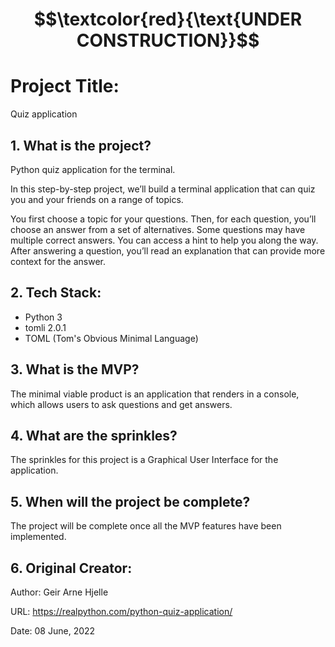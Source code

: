 # $$\textcolor{red}{\text{UNDER CONSTRUCTION}}$$

# Project Title:

Quiz application

## 1. What is the project?

Python quiz application for the terminal.

In this step-by-step project, we’ll build a terminal application that can quiz you and your friends on a range of topics.

You first choose a topic for your questions. Then, for each question, you’ll choose an answer from a set of alternatives. Some questions may have multiple correct answers. You can access a hint to help you along the way. After answering a question, you’ll read an explanation that can provide more context for the answer.

## 2. Tech Stack:

- Python 3
- tomli 2.0.1 
- TOML (Tom's Obvious Minimal Language)

## 3. What is the MVP?
The minimal viable product is an application that renders in a console, which allows users to ask questions and get answers.

## 4. What are the sprinkles? 
The sprinkles for this project is a Graphical User Interface for the application.

## 5. When will the project be complete? 
The project will be complete once all the MVP features have been implemented.

## 6. Original Creator:

Author: Geir Arne Hjelle

URL: https://realpython.com/python-quiz-application/ 

Date: 08 June, 2022

